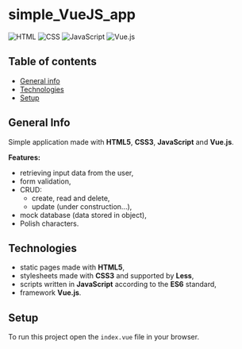 # simple_VueJS_app

![HTML](https://img.shields.io/badge/HTML-HTML5-blue)
![CSS](https://img.shields.io/badge/CSS-CSS3+Less-blue)
![JavaScript](https://img.shields.io/badge/JavaScript-ES6-blue)
![Vue.js](https://img.shields.io/badge/Vue.js-2.6.12-blue)

## Table of contents
* [General info](#general-info)
* [Technologies](#technologies)
* [Setup](#setup)

## General Info

Simple application made with **HTML5**, **CSS3**, **JavaScript** and **Vue.js**.

**Features:**
* retrieving input data from the user,
* form validation,
* CRUD:
  - create, read and delete,
  - update (under construction...),
* mock database (data stored in object),
* Polish characters.

## Technologies

* static pages made with **HTML5**,
* stylesheets made with **CSS3** and supported by **Less**,
* scripts written in **JavaScript** according to the **ES6** standard,
* framework **Vue.js**.

## Setup

To run this project open the `index.vue` file in your browser.
